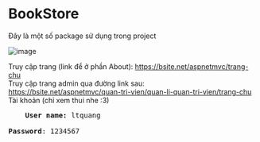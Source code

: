 # BookStore
Đây là một số package sử dụng trong project

![image](https://user-images.githubusercontent.com/81006076/152731544-60992a10-e042-45c1-ad55-261a69910c8d.png)

Truy cập trang (link để ở phần About): https://bsite.net/aspnetmvc/trang-chu
<br/>Truy cập trang admin qua đường link sau: https://bsite.net/aspnetmvc/quan-tri-vien/quan-li-quan-tri-vien/trang-chu
<br/>Tài khoản (chỉ xem thui nhe :3)
<pre>
    <strong>User name:</strong> ltquang
    <br/><strong>Password</strong>: 1234567
</pre>

